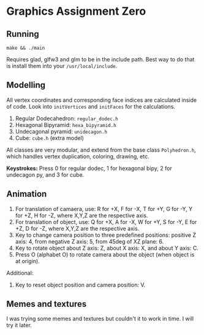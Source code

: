 # Graphics Assignment Zero

## Running

`make && ./main`

Requires glad, glfw3 and glm to be in the include path. Best way to do that is install them into your `/usr/local/include`.

## Modelling

All vertex coordinates and corresponding face indices are calculated inside of code. Look into `initVertices` and `initFaces` for the calculations.

1. Regular Dodecahedron: `regular_dodec.h`
2. Hexagonal Bipyramid: `hexa_bipyramid.h`
3. Undecagonal pyramid: `unidecagon.h`
4. Cube: `cube.h` (extra model)

All classes are very modular, and extend from the base class `Polyhedron.h`, which handles vertex duplication, coloring, drawing, etc.

**Keystrokes:** Press 0 for regular dodec, 1 for hexagonal bipy, 2 for undecagon py, and 3 for cube.

## Animation

1. For translation of camaera, use: R for +X, F for -X, T for +Y, G for -Y, Y for +Z, H for -Z, where X,Y,Z are the respective axis.
2. For translation of object, use: Q for +X, A for -X, W for +Y, S for -Y, E for +Z, D for -Z, where X,Y,Z are the respective axis.
3. Key to change camera position to three predefined positions: positive Z axis: 4, from negative Z axis: 5, from 45deg of XZ plane: 6.
4. Key to rotate object about Z axis: Z, about X axis: X, and about Y axis: C.
5. Press O (alphabet O) to rotate camera about the object (when object is at origin).

Additional:

1. Key to reset object position and camera position: V.


## Memes and textures

I was trying some memes and textures but couldn't it to work in time. I will try it later.
